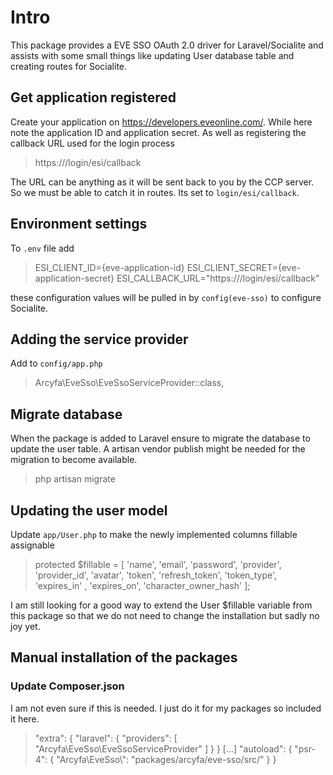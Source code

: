 # Intro

This package provides a EVE SSO OAuth 2.0 driver for Laravel/Socialite and assists with some small things like updating User database table and creating routes for Socialite.

## Get application registered
Create your application on https://developers.eveonline.com/. While here note the application ID and application secret. As well as registering the callback URL used for the login process

>https://<your-domain>/login/esi/callback

The URL can be anything as it will be sent back to you by the CCP server. So we must be able to catch it in routes. Its set to `login/esi/callback`.

## Environment settings
To `.env` file add

>ESI_CLIENT_ID={eve-application-id}
>ESI_CLIENT_SECRET={eve-application-secret}
>ESI_CALLBACK_URL="https://<your-domain>/login/esi/callback"

these configuration values will be pulled in by `config(eve-sso)` to configure Socialite.

## Adding the service provider
Add to `config/app.php`

>Arcyfa\EveSso\EveSsoServiceProvider::class,

## Migrate database
When the package is added to Laravel ensure to migrate the database to update the user table. A artisan vendor publish might be needed for the migration to become available.

>php artisan migrate

## Updating the user model
Update `app/User.php` to make the newly implemented columns fillable assignable

>protected $fillable = [
>    'name',
>    'email',
>    'password',
>    'provider',
>    'provider_id',
>    'avatar',
>    'token',
>    'refresh_token',
>    'token_type',
>    'expires_in' ,
>    'expires_on',
>    'character_owner_hash'
>];

I am still looking for a good way to extend the User $fillable variable from this package so that we do not need to change the installation but sadly no joy yet.

## Manual installation of the packages

### Update Composer.json
I am not even sure if this is needed. I just do it for my packages so included it here.

>"extra": {
>    "laravel": {
>        "providers": [
>            "Arcyfa\\EveSso\\EveSsoServiceProvider"
>        ]
>    }
>}
>[...]
>"autoload": {
>    "psr-4": {
>        "Arcyfa\\EveSso\\": "packages/arcyfa/eve-sso/src/"
>    }
>}

